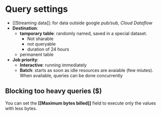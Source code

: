# Query settings
- [[Streaming data]]: for data outside google *pub/sub, Cloud Dataflow*
- **Destination**:
	- **tamporary table**: randomly named, saved in a special dataset. 
		- Not sharable
		- not queryable
		- duration of 24 hours
	- permanent table 
- **Job priority**:
	- **Interactive**: <span class="green">running immediately</span>
	- **Batch**: <span class="orange">starts as soon as idle resources are avaiable</span> (few miutes). When available, queries can be done concurrently

## Blocking too heavy queries ($) 
You can set the **[[Maximum bytes billed]]** field to execute only the values with less bytes. 

